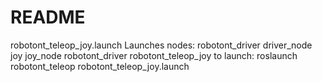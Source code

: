 # README

robotont_teleop_joy.launch
Launches nodes:
        robotont_driver driver_node
        joy joy_node
        robotont_driver robotont_teleop_joy
to launch:
        roslaunch robotont_teleop robotont_teleop_joy.launch


